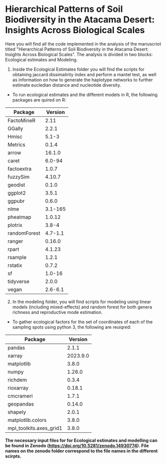 # Hierarchical Patterns of Soil Biodiversity in the Atacama Desert: Insights Across Biological Scales

Here you will find all the code implemented in the analysis of the manuscriot titled "Hierarchical Patterns of Soil Biodiversity in the Atacama Desert: Insights Across Biological Scales". The analysis is divided in two blocks: Ecological estimates and Modeling. 

1. Inside the Ecological Estimates folder you will find the scripts for obtaining jaccard dissimalirity index and perform a mantel test, as well as information on how to generate the haplotype networks to further estimate eucledian distance and nucleotide diversity.

* To run ecological estimates and the different models in R, the following packages are quired on R:

  <center>
  
| Package       | Version  |
|---------------|----------|
| FactoMineR    | 2.11     |
| GGally        | 2.2.1    |
| Hmisc         | 5.1-3    |
| Metrics       | 0.1.4    |
| arrow         | 16.1.0   |
| caret         | 6.0-94   |
| factoextra    | 1.0.7    |
| fuzzySim      | 4.10.7   |
| geodist       | 0.1.0    |
| ggplot2       | 3.5.1    |
| ggpubr        | 0.6.0    |
| nlme          | 3.1-165  |
| pheatmap      | 1.0.12   |
| plotrix       | 3.8-4    |
| randomForest  | 4.7-1.1  |
| ranger        | 0.16.0   |
| rpart         | 4.1.23   |
| rsample       | 1.2.1    |
| rstatix       | 0.7.2    |
| sf            | 1.0-16   |
| tidyverse     | 2.0.0    |
| vegan         | 2.6-6.1  |

</center>

2. In the modeling folder, you will find scripts for modeling using linear models (including mixed-effects) and random forest for both genera richness and reproductive mode estimation. 

* To gather ecological factors for the set of coordinates of each of the sampling spots using python 3, the following are reuiqred:

 <center>

| Package             | Version   |
|---------------------|-----------|
| pandas              | 2.1.1     |
| xarray              | 2023.9.0  |
| matplotlib          | 3.8.0     |
| numpy               | 1.26.0    |
| richdem             | 0.3.4     |
| rioxarray           | 0.18.1    |
| cmcrameri           | 1.7.1     |
| geopandas           | 0.14.0    |
| shapely             | 2.0.1     |
| matplotlib.colors   | 3.8.0     |
| mpl_toolkits.axes_grid1 | 3.8.0 |

</center>

**The necessary input files for for Ecological estimates and modelling can be found in Zenodo (https://doi.org/10.5281/zenodo.14930774). File names on the zenodo folder correspond to the file names in the different scirpts.**




